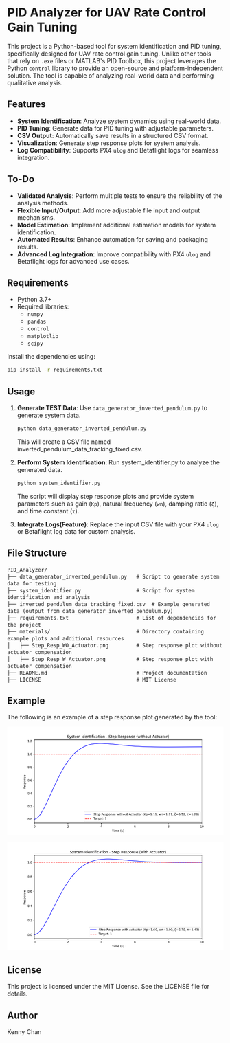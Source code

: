 # PID Analyzer for UAV Rate Control Gain Tuning

This project is a Python-based tool for system identification and PID tuning, specifically designed for UAV rate control gain tuning. Unlike other tools that rely on `.exe` files or MATLAB's PID Toolbox, this project leverages the Python `control` library to provide an open-source and platform-independent solution. The tool is capable of analyzing real-world data and performing qualitative analysis.

## Features
- **System Identification**: Analyze system dynamics using real-world data.
- **PID Tuning**: Generate data for PID tuning with adjustable parameters.
- **CSV Output**: Automatically save results in a structured CSV format.
- **Visualization**: Generate step response plots for system analysis.
- **Log Compatibility**: Supports PX4 `ulog` and Betaflight logs for seamless integration.

## To-Do
- **Validated Analysis**: Perform multiple tests to ensure the reliability of the analysis methods.
- **Flexible Input/Output**: Add more adjustable file input and output mechanisms.
- **Model Estimation**: Implement additional estimation models for system identification.
- **Automated Results**: Enhance automation for saving and packaging results.
- **Advanced Log Integration**: Improve compatibility with PX4 `ulog` and Betaflight logs for advanced use cases.
## Requirements
- Python 3.7+
- Required libraries:
  - `numpy`
  - `pandas`
  - `control`
  - `matplotlib`
  - `scipy`

Install the dependencies using:
```bash
pip install -r requirements.txt
```


## Usage
1. **Generate TEST Data**: Use `data_generator_inverted_pendulum.py` to generate system data.
    ```bash
    python data_generator_inverted_pendulum.py
    ```
    This will create a CSV file named inverted_pendulum_data_tracking_fixed.csv.

2. **Perform System Identification**: Run system_identifier.py to analyze the generated data.
    ```bash
    python system_identifier.py
    ```
    The script will display step response plots and provide system parameters such as gain (`Kp`), natural frequency (`wn`), damping ratio (`ζ`), and time constant (`τ`).

3. **Integrate Logs(Feature)**: Replace the input CSV file with your PX4 `ulog` or Betaflight log data for custom analysis.

## File Structure
```
PID_Analyzer/
├── data_generator_inverted_pendulum.py   # Script to generate system data for testing
├── system_identifier.py                  # Script for system identification and analysis
├── inverted_pendulum_data_tracking_fixed.csv  # Example generated data (output from data_generator_inverted_pendulum.py)
├── requirements.txt                      # List of dependencies for the project
├── materials/                            # Directory containing example plots and additional resources
│   ├── Step_Resp_WO_Actuator.png         # Step response plot without actuator compensation
│   ├── Step_Resp_W_Actuator.png          # Step response plot with actuator compensation
├── README.md                             # Project documentation
├── LICENSE                               # MIT License
```

## Example
The following is an example of a step response plot generated by the tool:

![Step Response Example](/materials/Step_Resp_WO_Actuator.png)

![Step Response Example](/materials/Step_Resp_W_Actuator.png)

## License
This project is licensed under the MIT License. See the LICENSE file for details.

## Author
Kenny Chan

